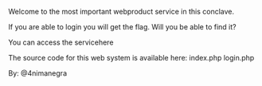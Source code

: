 Welcome to the most important webproduct service in this conclave.

If you are able to login you will get the flag. Will you be able to find it?

You can access the servicehere

The source code for this web system is available here: index.php login.php

By: @4nimanegra
